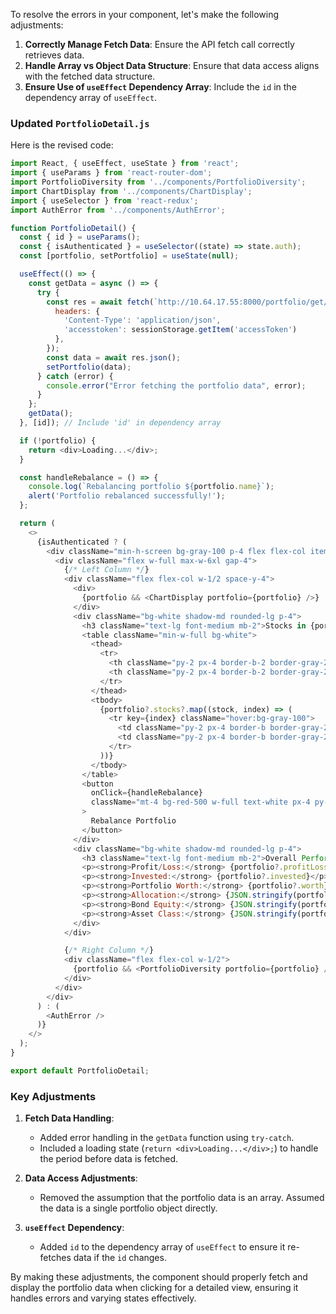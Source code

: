 To resolve the errors in your component, let's make the following adjustments:

1. **Correctly Manage Fetch Data**: Ensure the API fetch call correctly retrieves data.
2. **Handle Array vs Object Data Structure**: Ensure that data access aligns with the fetched data structure.
3. **Ensure Use of `useEffect` Dependency Array**: Include the `id` in the dependency array of `useEffect`.

### Updated `PortfolioDetail.js`

Here is the revised code:

```javascript
import React, { useEffect, useState } from 'react';
import { useParams } from 'react-router-dom';
import PortfolioDiversity from '../components/PortfolioDiversity';
import ChartDisplay from '../components/ChartDisplay';
import { useSelector } from 'react-redux';
import AuthError from '../components/AuthError';

function PortfolioDetail() {
  const { id } = useParams();
  const { isAuthenticated } = useSelector((state) => state.auth);
  const [portfolio, setPortfolio] = useState(null);

  useEffect(() => {
    const getData = async () => {
      try {
        const res = await fetch(`http://10.64.17.55:8000/portfolio/get/${id}`, {
          headers: {
            'Content-Type': 'application/json',
            'accesstoken': sessionStorage.getItem('accessToken')
          },
        });
        const data = await res.json();
        setPortfolio(data);
      } catch (error) {
        console.error("Error fetching the portfolio data", error);
      }
    };
    getData();
  }, [id]); // Include 'id' in dependency array

  if (!portfolio) {
    return <div>Loading...</div>;
  }

  const handleRebalance = () => {
    console.log(`Rebalancing portfolio ${portfolio.name}`);
    alert('Portfolio rebalanced successfully!');
  };

  return (
    <>
      {isAuthenticated ? (
        <div className="min-h-screen bg-gray-100 p-4 flex flex-col items-center">
          <div className="flex w-full max-w-6xl gap-4">
            {/* Left Column */}
            <div className="flex flex-col w-1/2 space-y-4">
              <div>
                {portfolio && <ChartDisplay portfolio={portfolio} />}
              </div>
              <div className="bg-white shadow-md rounded-lg p-4">
                <h3 className="text-lg font-medium mb-2">Stocks in {portfolio?.name}</h3>
                <table className="min-w-full bg-white">
                  <thead>
                    <tr>
                      <th className="py-2 px-4 border-b-2 border-gray-200 text-left leading-tight">Stock Name</th>
                      <th className="py-2 px-4 border-b-2 border-gray-200 text-left leading-tight">Percentage</th>
                    </tr>
                  </thead>
                  <tbody>
                    {portfolio?.stocks?.map((stock, index) => (
                      <tr key={index} className="hover:bg-gray-100">
                        <td className="py-2 px-4 border-b border-gray-200">{stock?.name}</td>
                        <td className="py-2 px-4 border-b border-gray-200">{stock?.percentage}%</td>
                      </tr>
                    ))}
                  </tbody>
                </table>
                <button
                  onClick={handleRebalance}
                  className="mt-4 bg-red-500 w-full text-white px-4 py-2 rounded hover:bg-red-700"
                >
                  Rebalance Portfolio
                </button>
              </div>
              <div className="bg-white shadow-md rounded-lg p-4">
                <h3 className="text-lg font-medium mb-2">Overall Performance</h3>
                <p><strong>Profit/Loss:</strong> {portfolio?.profitLoss}</p>
                <p><strong>Invested:</strong> {portfolio?.invested}</p>
                <p><strong>Portfolio Worth:</strong> {portfolio?.worth}</p>
                <p><strong>Allocation:</strong> {JSON.stringify(portfolio?.allocation, null, 2)}</p>
                <p><strong>Bond Equity:</strong> {JSON.stringify(portfolio?.bondEquity, null, 2)}</p>
                <p><strong>Asset Class:</strong> {JSON.stringify(portfolio?.assetClass, null, 2)}</p>
              </div>
            </div>

            {/* Right Column */}
            <div className="flex flex-col w-1/2">
              {portfolio && <PortfolioDiversity portfolio={portfolio} />}
            </div>
          </div>
        </div>
      ) : (
        <AuthError />
      )}
    </>
  );
}

export default PortfolioDetail;
```

### Key Adjustments

1. **Fetch Data Handling**:
   - Added error handling in the `getData` function using `try-catch`.
   - Included a loading state (`return <div>Loading...</div>;`) to handle the period before data is fetched.

2. **Data Access Adjustments**:
   - Removed the assumption that the portfolio data is an array. Assumed the data is a single portfolio object directly.

3. **`useEffect` Dependency**:
   - Added `id` to the dependency array of `useEffect` to ensure it re-fetches data if the `id` changes.

By making these adjustments, the component should properly fetch and display the portfolio data when clicking for a detailed view, ensuring it handles errors and varying states effectively.